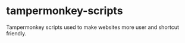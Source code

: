 # tampermonkey-scripts

Tampermonkey scripts used to make websites more user and shortcut friendly.
